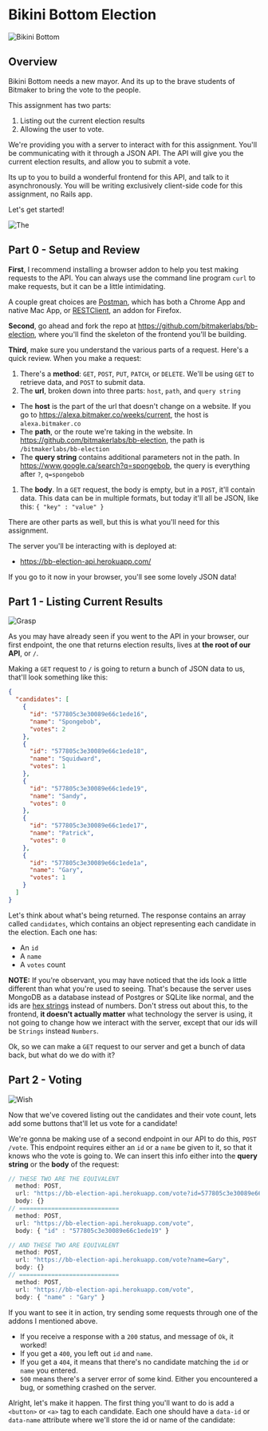 # Bikini Bottom Election
![Bikini Bottom](bikini-bottom.jpg)

## Overview
Bikini Bottom needs a new mayor. And its up to the brave students of Bitmaker to bring the vote to the people.

This assignment has two parts:
1. Listing out the current election results
1. Allowing the user to vote.

We're providing you with a server to interact with for this assignment. You'll be communicating with it through a JSON API.  The API will give you the current election results, and allow you to submit a vote.

Its up to you to build a wonderful frontend for this API, and talk to it asynchronously. You will be writing exclusively client-side code for this assignment, no Rails app.

Let's get started!

![The](the.jpg)

## Part 0 - Setup and Review
**First**, I recommend installing a browser addon to help you test making requests to the API. You can always use the command line program `curl` to make requests, but it can be a little intimidating.

A couple great choices are [Postman](https://www.getpostman.com/), which has both a Chrome App and native Mac App, or [RESTClient](https://addons.mozilla.org/en-US/firefox/addon/restclient/), an addon for Firefox.

**Second**, go ahead and fork the repo at https://github.com/bitmakerlabs/bb-election, where you'll find the skeleton of the frontend you'll be building.

**Third**, make sure you understand the various parts of a request. Here's a quick review. When you make a request:
1. There's a **method**: `GET`, `POST`, `PUT`, `PATCH`, or `DELETE`. We'll be using `GET` to retrieve data, and `POST` to submit data.
1. The **url**, broken down into three parts: `host`, `path`, and `query string`
  + The **host** is the part of the url that doesn't change on a website.  If you go to https://alexa.bitmaker.co/weeks/current, the host is `alexa.bitmaker.co`
  + The **path**, or the route we're taking in the website. In https://github.com/bitmakerlabs/bb-election, the path is `/bitmakerlabs/bb-election`
  + The **query string** contains additional parameters not in the path.  In https://www.google.ca/search?q=spongebob, the query is everything after `?`, `q=spongebob`
1. The **body**. In a `GET` request, the body is empty, but in a `POST`, it'll contain data. This data can be in multiple formats, but today it'll all be JSON, like this: `{ "key" : "value" }`

There are other parts as well, but this is what you'll need for this assignment.

The server you'll be interacting with is deployed at:
+ https://bb-election-api.herokuapp.com/

If you go to it now in your browser, you'll see some lovely JSON data!

## Part 1 - Listing Current Results
![Grasp](grasp.jpg)

As you may have already seen if you went to the API in your browser, our first endpoint, the one that returns election results, lives at **the root of our API**, or `/`.

Making a `GET` request to `/` is going to return a bunch of JSON data to us, that'll look something like this:
```json
{
  "candidates": [
    {
      "id": "577805c3e30089e66c1ede16",
      "name": "Spongebob",
      "votes": 2
    },
    {
      "id": "577805c3e30089e66c1ede18",
      "name": "Squidward",
      "votes": 1
    },
    {
      "id": "577805c3e30089e66c1ede19",
      "name": "Sandy",
      "votes": 0
    },
    {
      "id": "577805c3e30089e66c1ede17",
      "name": "Patrick",
      "votes": 0
    },
    {
      "id": "577805c3e30089e66c1ede1a",
      "name": "Gary",
      "votes": 1
    }
  ]
}
```

Let's think about what's being returned. The response contains an array called `candidates`, which contains an object representing each candidate in the election. Each one has:
+ An `id`
+ A `name`
+ A `votes` count

**NOTE:** If you're observant, you may have noticed that the ids look a little different than what you're used to seeing. That's because the server uses MongoDB as a database instead of Postgres or SQLite like normal, and the ids are [hex strings](https://en.wikipedia.org/wiki/Hexadecimal) instead of numbers. Don't stress out about this, to the frontend, **it doesn't actually matter** what technology the server is using, it not going to change how we interact with the server, except that our ids will be `Strings` instead `Numbers`.

Ok, so we can make a `GET` request to our server and get a bunch of data back, but what do we do with it?

## Part 2 - Voting
![Wish](wish.jpg)

Now that we've covered listing out the candidates and their vote count, lets add some buttons that'll let us vote for a candidate!

We're gonna be making use of a second endpoint in our API to do this, `POST /vote`. This endpoint requires either an `id` or a `name` be given to it, so that it knows who the vote is going to.  We can insert this info either into the **query string** or the **body** of the request:
```js
// THESE TWO ARE THE EQUIVALENT
  method: POST,
  url: "https://bb-election-api.herokuapp.com/vote?id=577805c3e30089e66c1ede19",
  body: {}
// ============================
  method: POST,
  url: "https://bb-election-api.herokuapp.com/vote",
  body: { "id" : "577805c3e30089e66c1ede19" }

// AND THESE TWO ARE EQUIVALENT
  method: POST,
  url: "https://bb-election-api.herokuapp.com/vote?name=Gary",
  body: {}
// ============================
  method: POST,
  url: "https://bb-election-api.herokuapp.com/vote",
  body: { "name" : "Gary" }
```

If you want to see it in action, try sending some requests through one of the addons I mentioned above.
+ If you receive a response with a `200` status, and message of `Ok`, it worked!
+ If you get a `400`, you left out `id` and `name`.
+ If you get a `404`, it means that there's no candidate matching the `id` or `name` you entered.
+ `500` means there's a server error of some kind. Either you encountered a bug, or something crashed on the server.

Alright, let's make it happen. The first thing you'll want to do is add a `<button>` or `<a>` tag to each candidate. Each one should have a `data-id` or `data-name` attribute where we'll store the id or name of the candidate:

